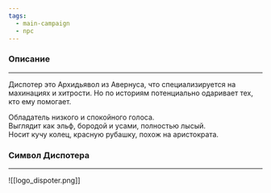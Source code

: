 ```yaml
---
tags:
  - main-campaign
  - npc
---
```

### Описание
---
Диспотер это Архидьявол из Авернуса, что специализируется на махинациях и хитрости.
Но по историям потенциально одаривает тех, кто ему помогает.  

Обладатель низкого и спокойного голоса.  
Выглядит как эльф, бородой и усами, полностью лысый.  
Носит кучу колец, красную рубашку, похож на аристократа.  

### Символ Диспотера
---
![[logo_dispoter.png]]